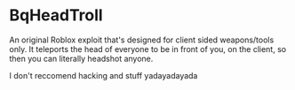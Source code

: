 # BqHeadTroll
An original Roblox exploit that's designed for client sided weapons/tools only. It teleports the head of everyone to be in front of you, on the client, so then you can literally headshot anyone.

I don't reccomend hacking and stuff yadayadayada
